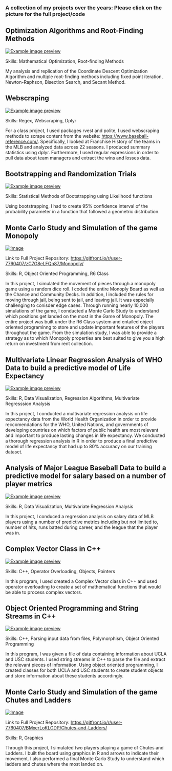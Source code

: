 ### A collection of my projects over the years: Please click on the picture for the full project/code

## Optimization Algorithms and Root-Finding Methods 
[![Example image preview](https://github.com/sesha-csc/sesha-csc.github.io/blob/master/Screen%20Shot%202023-03-21%20at%208.20.34%20PM.png?raw=true)](https://drive.google.com/file/d/1qMER7HqZ6ZvFlLa_Sss9KViTtBI51Ygg/view)

Skills: Mathematical Optimization, Root-finding Methods 

My analysis and replication of the Coordinate Descent Optimization Algorithm and multiple root-finding methods including fixed point iteration, Newton-Raphson, Bisection Search, and Secant Method. 

## Webscraping 
[![Example image preview](https://github.com/sesha-csc/sesha-csc.github.io/blob/master/Screen%20Shot%202023-03-21%20at%209.36.08%20PM.png?raw=true)](https://drive.google.com/file/d/1XTXmYiJsU2RVyqQCclUxBKs6H15tDm5E/view)

Skills: Regex, Webscraping, Dplyr

For a class project, I used packages rvest and polite, I used webscraping methods to scrape content from the website: https://www.baseball-reference.com/. Specifically, I looked at Franchise History of the teams in the MLB and analyzed data across 22 seasons. I produced summary statistics using dplyr. Furthermore, I used regular expressions in order to pull data about team managers and extract the wins and losses data. 

## Bootstrapping and Randomization Trials
[![Example image preview](https://github.com/sesha-csc/sesha-csc.github.io/blob/master/Screen%20Shot%202023-03-21%20at%209.43.35%20PM.png?raw=true)](https://drive.google.com/file/d/1Wd_MX7Pivouo9NDGah7sgHvAlWH4DM1z/view)

Skills: Statistical Methods of Bootstrapping using Likelihood functions

Using bootstrapping, I had to create 95% confidence interval of the probability parameter in a function that followed a geometric distribution. 

## Monte Carlo Study and Simulation of the game Monopoly

[![Image](https://github.com/sesha-csc/sesha-csc.github.io/blob/master/Screen%20Shot%202023-03-21%20at%206.20.24%20PM.png?raw=true)](https://drive.google.com/file/d/1XUkdepCPXkrUk4scbgHgcJQOZtSsAmd0/view)

Link to Full Project Repository: https://gitfront.io/r/user-7760407/zC7G8eLFQn87/Monopoly/

Skills: R, Object Oriented Programming, R6 Class 

In this project, I simulated the movement of pieces through a monopoly game using a random dice roll. I coded the entire Monoply Board as well as the Chance and Community Decks. In addition, I included the rules for moving through jail, being sent to jail, and leaving jail. It was especially challenging to conisder edge cases. Through running nearly 10,000 simulations of the game, I conducted a Monte Carlo Study to understand which positions get landed on the most in the Game of Monopoly. The entire project was built under the R6 Class system and entailed object oriented programinng to store and update important features of the players throughout the game. From the simulation study, I was able to provide a strategy as to which Monopoly properties are best suited to give you a high return on investment from rent collection. 

## Multivariate Linear Regression Analysis of WHO Data to build a predictive model of Life Expectancy
[![Example image preview](https://github.com/sesha-csc/sesha-csc.github.io/blob/master/Screen%20Shot%202023-03-21%20at%207.26.51%20PM.png?raw=true)](https://drive.google.com/file/d/1ibUuSGAcfhTeRsVhMk2eaKtkEEuMv9Pb/view)

Skills: R, Data Visualization, Regression Algorithms, Multivariate Regresssion Analysis

In this project, I conducted a multivariate regression analysis on life expectancy data from the World Health Organization in order to provide reccomendations for the WHO, United Nations, and governments of developing countries on which factors of public health are most relevant and important to produce lasting changes in life expectancy. We conducted a thorough regression analysis in R in order to produce a final predictive model of life expectancy that had up to 80% accuracy on our training dataset. 

## Analysis of Major League Baseball Data to build a predictive model for salary based on a number of player metrics
[![Example image preview](https://github.com/sesha-csc/sesha-csc.github.io/blob/master/Screen%20Shot%202023-03-21%20at%208.11.18%20PM.png?raw=true)](https://drive.google.com/file/d/1gKu32uVhjyvuB9R3OL7kA2wefLnj0aJN/view?usp=share_link)

Skills: R, Data Visualization, Multivariate Regression Analysis

In this project, I conduced a regression analysis on salary data of MLB players using a number of predictive metrics including but not limited to, number of hits, runs batted during career, and the league that the player was in. 

## Complex Vector Class in C++

[![Example image preview](https://github.com/sesha-csc/sesha-csc.github.io/blob/master/Screen%20Shot%202023-03-21%20at%208.35.00%20PM.png?raw=true)](https://gitfront.io/r/user-7760407/8AemFP4zu3YA/Complex-Vectors/)

Skills: C++, Operator Overloading, Objects, Pointers

In this program, I used created a Complex Vector class in C++ and used operator overloading to create a set of mathematical functions that would be able to process complex vectors.  

## Object Oriented Programming and String Streams in C++

[![Example image preview](https://github.com/sesha-csc/sesha-csc.github.io/blob/master/Screen%20Shot%202023-03-21%20at%209.00.56%20PM.png?raw=true)](https://gitfront.io/r/user-7760407/Nk3yu4dPFVrd/Object-Oriented-Programming/)

Skills: C++, Parsing input data from files, Polymorphism, Object Oriented Programming 

In this program, I was given a file of data containing information about UCLA and USC students. I used string streams in C++ to parse the file and extract the relevant pieces of information. Using object oriented programming, I created classes for both UCLA and USC students to create student objects and store information about these students accordingly. 

## Monte Carlo Study and Simulation of the game Chutes and Ladders

[![Image](https://github.com/sesha-csc/sesha-csc.github.io/blob/master/Screen%20Shot%202023-03-21%20at%207.29.32%20PM.png?raw=true)](https://drive.google.com/file/d/1BqdCylwaM3AL3brazOsTBnjwXM4ZeEL8/view)

Link to Full Project Repository: https://gitfront.io/r/user-7760407/BMxerLoKLGDP/Chutes-and-Ladders/

Skills: R, Graphics 

Through this project, I simulated two players playing a game of Chutes and Ladders. I built the board using graphics in R and arrows to indicate their movement. I also performed a final Monte Carlo Study to understand which ladders and chutes where the most landed on.

